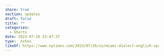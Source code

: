 ```yaml
---
share: true
section: updates
draft: false
title: ""
categories:
  - Shorts
date: 2023-07-26 22:47:37
type: _notes
likeOf: https://www.nytimes.com/2023/07/26/us/miami-dialect-english-spanish.html
---
```

